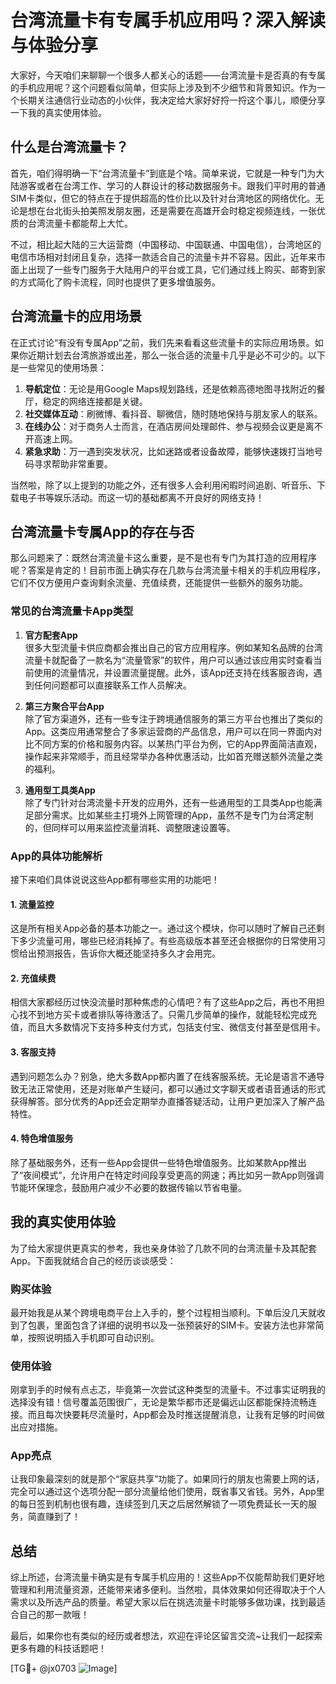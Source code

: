 # 台湾流量卡有专属手机应用吗？深入解读与体验分享

大家好，今天咱们来聊聊一个很多人都关心的话题——台湾流量卡是否真的有专属的手机应用呢？这个问题看似简单，但实际上涉及到不少细节和背景知识。作为一个长期关注通信行业动态的小伙伴，我决定给大家好好捋一捋这个事儿，顺便分享一下我的真实使用体验。

## 什么是台湾流量卡？

首先，咱们得明确一下“台湾流量卡”到底是个啥。简单来说，它就是一种专门为大陆游客或者在台湾工作、学习的人群设计的移动数据服务卡。跟我们平时用的普通SIM卡类似，但它的特点在于提供超高的性价比以及针对台湾地区的网络优化。无论是想在台北街头拍美照发朋友圈，还是需要在高雄开会时稳定视频连线，一张优质的台湾流量卡都能帮上大忙。

不过，相比起大陆的三大运营商（中国移动、中国联通、中国电信），台湾地区的电信市场相对封闭且复杂，选择一款适合自己的流量卡并不容易。因此，近年来市面上出现了一些专门服务于大陆用户的平台或工具，它们通过线上购买、邮寄到家的方式简化了购卡流程，同时也提供了更多增值服务。

## 台湾流量卡的应用场景

在正式讨论“有没有专属App”之前，我们先来看看这些流量卡的实际应用场景。如果你近期计划去台湾旅游或出差，那么一张合适的流量卡几乎是必不可少的。以下是一些常见的使用场景：

1. **导航定位**：无论是用Google Maps规划路线，还是依赖高德地图寻找附近的餐厅，稳定的网络连接都是关键。
2. **社交媒体互动**：刷微博、看抖音、聊微信，随时随地保持与朋友家人的联系。
3. **在线办公**：对于商务人士而言，在酒店房间处理邮件、参与视频会议更是离不开高速上网。
4. **紧急求助**：万一遇到突发状况，比如迷路或者设备故障，能够快速拨打当地号码寻求帮助非常重要。

当然啦，除了以上提到的功能之外，还有很多人会利用闲暇时间追剧、听音乐、下载电子书等娱乐活动。而这一切的基础都离不开良好的网络支持！

## 台湾流量卡专属App的存在与否

那么问题来了：既然台湾流量卡这么重要，是不是也有专门为其打造的应用程序呢？答案是肯定的！目前市面上确实存在几款与台湾流量卡相关的手机应用程序，它们不仅方便用户查询剩余流量、充值续费，还能提供一些额外的服务功能。

### 常见的台湾流量卡App类型

1. **官方配套App**  
   很多大型流量卡供应商都会推出自己的官方应用程序。例如某知名品牌的台湾流量卡就配备了一款名为“流量管家”的软件，用户可以通过该应用实时查看当前使用的流量情况，并设置流量提醒。此外，该App还支持在线客服咨询，遇到任何问题都可以直接联系工作人员解决。

2. **第三方聚合平台App**  
   除了官方渠道外，还有一些专注于跨境通信服务的第三方平台也推出了类似的App。这类应用通常整合了多家运营商的产品信息，用户可以在同一界面内对比不同方案的价格和服务内容。以某热门平台为例，它的App界面简洁直观，操作起来非常顺手，而且经常举办各种优惠活动，比如首充赠送额外流量之类的福利。

3. **通用型工具类App**  
   除了专门针对台湾流量卡开发的应用外，还有一些通用型的工具类App也能满足部分需求。比如某些主打境外上网管理的App，虽然不是专门为台湾定制的，但同样可以用来监控流量消耗、调整限速设置等。

### App的具体功能解析

接下来咱们具体说说这些App都有哪些实用的功能吧！

#### 1. 流量监控
这是所有相关App必备的基本功能之一。通过这个模块，你可以随时了解自己还剩下多少流量可用，哪些已经消耗掉了。有些高级版本甚至还会根据你的日常使用习惯给出预测报告，告诉你大概还能坚持多久才会用完。

#### 2. 充值续费
相信大家都经历过快没流量时那种焦虑的心情吧？有了这些App之后，再也不用担心找不到地方买卡或者排队等待激活了。只需几步简单的操作，就能轻松完成充值，而且大多数情况下支持多种支付方式，包括支付宝、微信支付甚至是信用卡。

#### 3. 客服支持
遇到问题怎么办？别急，绝大多数App都内置了在线客服系统。无论是语言不通导致无法正常使用，还是对账单产生疑问，都可以通过文字聊天或者语音通话的形式获得解答。部分优秀的App还会定期举办直播答疑活动，让用户更加深入了解产品特性。

#### 4. 特色增值服务
除了基础服务外，还有一些App会提供一些特色增值服务。比如某款App推出了“夜间模式”，允许用户在特定时间段享受更高的网速；再比如另一款App则强调节能环保理念，鼓励用户减少不必要的数据传输以节省电量。

## 我的真实使用体验

为了给大家提供更真实的参考，我也亲身体验了几款不同的台湾流量卡及其配套App。下面我就结合自己的经历谈谈感受：

### 购买体验
最开始我是从某个跨境电商平台上入手的，整个过程相当顺利。下单后没几天就收到了包裹，里面包含了详细的说明书以及一张预装好的SIM卡。安装方法也非常简单，按照说明插入手机即可自动识别。

### 使用体验
刚拿到手的时候有点忐忑，毕竟第一次尝试这种类型的流量卡。不过事实证明我的选择没有错！信号覆盖范围很广，无论是繁华都市还是偏远山区都能保持流畅连接。而且每次快要耗尽流量时，App都会及时推送提醒消息，让我有足够的时间做出应对措施。

### App亮点
让我印象最深刻的就是那个“家庭共享”功能了。如果同行的朋友也需要上网的话，完全可以通过这个选项分配一部分流量给他们使用，既省事又省钱。另外，App里的每日签到机制也很有趣，连续签到几天之后居然解锁了一项免费延长一天的服务，简直赚到了！

## 总结

综上所述，台湾流量卡确实是有专属手机应用的！这些App不仅能帮助我们更好地管理和利用流量资源，还能带来诸多便利。当然啦，具体效果如何还得取决于个人需求以及所选产品的质量。希望大家以后在挑选流量卡时能够多做功课，找到最适合自己的那一款哦！

最后，如果你也有类似的经历或者想法，欢迎在评论区留言交流~让我们一起探索更多有趣的科技话题吧！

[TG💪+ @jx0703 ![Image](https://github.com/user-attachments/assets/dbca1d08-cadb-493c-b0ec-ad6f7a83f270)]